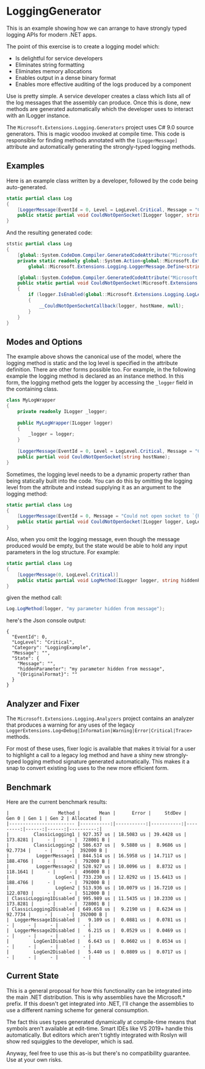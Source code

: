 ﻿# LoggingGenerator

This is an example showing how we can arrange to have strongly typed logging APIs for modern .NET apps.

The point of this exercise is to create a logging model which:

* Is delightful for service developers
* Eliminates string formatting
* Eliminates memory allocations
* Enables output in a dense binary format
* Enables more effective auditing of the logs produced by a component

Use is pretty simple. A service developer creates a class which lists all of the log messages that the assembly can produce.
Once this is done, new methods are generated automatically which the developer uses to interact with an ILogger instance. 

The `Microsoft.Extensions.Logging.Generators` project uses C# 9.0 source generators. This is magic voodoo invoked at compile time. This code is
responsible for finding methods annotated with the `[LoggerMessage]` attribute and automatically generating the strongly-typed
logging methods.

## Examples

Here is an example class written by a developer, followed by the code being auto-generated.

```csharp
static partial class Log
{
    [LoggerMessage(EventId = 0, Level = LogLevel.Critical, Message = "Could not open socket to `{hostName}`")]
    public static partial void CouldNotOpenSocket(ILogger logger, string hostName);
}
```

And the resulting generated code:


```csharp
ststic partial class Log
{
    [global::System.CodeDom.Compiler.GeneratedCodeAttribute("Microsoft.Extensions.Logging.Generators", "1.0.0.0")]
    private static readonly global::System.Action<global::Microsoft.Extensions.Logging.ILogger, string, global::System.Exception?> __CouldNotOpenSocketCallback =
        global::Microsoft.Extensions.Logging.LoggerMessage.Define<string>(global::Microsoft.Extensions.Logging.LogLevel.Critical, new global::Microsoft.Extensions.Logging.EventId(0, nameof(CouldNotOpenSocket)), "Could not open socket to `{hostName}`"); 

    [global::System.CodeDom.Compiler.GeneratedCodeAttribute("Microsoft.Extensions.Logging.Generators", "1.0.0.0")]
    public static partial void CouldNotOpenSocket(Microsoft.Extensions.Logging.ILogger logger, string hostName)
    {
        if (logger.IsEnabled(global::Microsoft.Extensions.Logging.LogLevel.Critical))
        {
            __CouldNotOpenSocketCallback(logger, hostName, null);
        }
    }
}
```

## Modes and Options

The example above shows the canonical use of the model, where the logging method is static and the log level is specified in the attribute definition.
There are other forms possible too. For example, in the following example the logging method is declared as an instance method. In this
form, the logging method gets the logger by accessing the `_logger` field in the containing class.

```csharp
class MyLogWrapper
{
    private readonly ILogger _logger;
    
    public MyLogWrapper(ILogger logger)
    {
        _logger = logger;
    }
    
    [LoggerMessage(EventId = 0, Level = LogLevel.Critical, Message = "Could not open socket to `{hostName}`")]
    public partial void CouldNotOpenSocket(string hostName);
}
```

Sometimes, the logging level needs to be a dynamic property rather than being statically built into the code. You can do this by omitting the logging level
from the attribute and instead supplying it as an argument to the logging method:

```csharp
static partial class Log
{
    [LoggerMessage(EventId = 0, Message = "Could not open socket to `{hostName}`")]
    public static partial void CouldNotOpenSocket(ILogger logger, LogLevel level, string hostName);
}
```

Also, when you omit the logging message, even though the message produced would be empty, but the state would be able to hold any input parameters in the log structure. For example:

```csharp
static partial class Log
{
    [LoggerMessage(0, LogLevel.Critical)]
    public static partial void LogMethod(ILogger logger, string hiddenParameter);
}
```

given the method call:
```csharp
Log.LogMethod(logger, "my parameter hidden from message");
```

here's the Json console output:
```
{
  "EventId": 0,
  "LogLevel": "Critical",
  "Category": "LoggingExample",
  "Message": "",
  "State": {
    "Message": "",
    "hiddenParameter": "my parameter hidden from message",
    "{OriginalFormat}": ""
  }
}
```

## Analyzer and Fixer

The `Microsoft.Extensions.Logging.Analyzers` project contains an analyzer that produces a warning
for any uses of the legacy `LoggerExtensions.Log<Debug|Information|Warning|Error|Critical|Trace>` 
methods.

For most of these uses, fixer logic is available that makes it trivial for a user to highlight
a call to a legacy log method and have a shiny new strongly-typed logging method signature 
generated automatically. This makes it a snap to convert existing log uses to the new more
efficient form.

## Benchmark

Here are the current benchmark results:

```plain
|                  Method |       Mean |      Error |     StdDev |    Gen 0 | Gen 1 | Gen 2 | Allocated |
|------------------------ |-----------:|-----------:|-----------:|---------:|------:|------:|----------:|
|         ClassicLogging1 | 927.357 us | 18.5083 us | 39.4428 us | 173.8281 |     - |     - |  728001 B |
|         ClassicLogging2 | 586.637 us |  9.5880 us |  8.9686 us |  92.7734 |     - |     - |  392000 B |
|          LoggerMessage1 | 844.514 us | 16.5958 us | 14.7117 us | 188.4766 |     - |     - |  792000 B |
|          LoggerMessage2 | 528.927 us | 10.0096 us |  8.8732 us | 118.1641 |     - |     - |  496000 B |
|                 LogGen1 | 733.230 us | 12.0292 us | 15.6413 us | 188.4766 |     - |     - |  792000 B |
|                 LogGen2 | 513.936 us | 10.0079 us | 16.7210 us | 122.0703 |     - |     - |  512000 B |
| ClassicLogging1Disabled | 995.989 us | 11.5435 us | 10.2330 us | 173.8281 |     - |     - |  728001 B |
| ClassicLogging2Disabled | 649.658 us |  9.2190 us |  8.6234 us |  92.7734 |     - |     - |  392000 B |
|  LoggerMessage1Disabled |   9.109 us |  0.0881 us |  0.0781 us |        - |     - |     - |         - |
|  LoggerMessage2Disabled |   6.215 us |  0.0529 us |  0.0469 us |        - |     - |     - |         - |
|         LogGen1Disabled |   6.643 us |  0.0602 us |  0.0534 us |        - |     - |     - |         - |
|         LogGen2Disabled |   5.440 us |  0.0809 us |  0.0717 us |        - |     - |     - |         - |
```

## Current State

This is a general proposal for how this functionality can be integrated into the main .NET distribution. This is why
assemblies have the Microsoft.* prefix. If this doesn't get integrated into .NET, I'll change the assemblies to use
a different naming scheme for general consumption.

The fact this uses types generated dynamically at compile-time means
that symbols aren't available at edit-time. Smart IDEs like VS 2019+
handle this automatically. But editors which aren't tightly integrated
with Roslyn will show red squiggles to the developer, which is sad.

Anyway, feel free to use this as-is but there's no compatibility guarantee. Use at your own risks.
